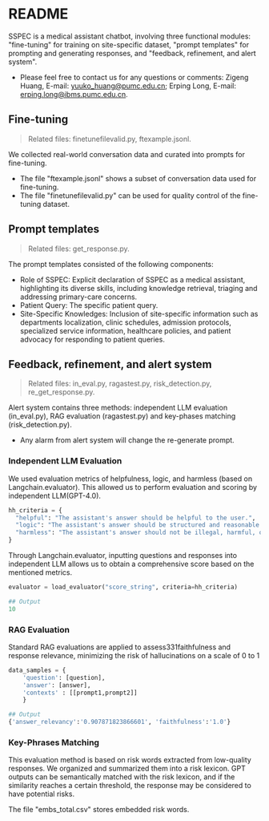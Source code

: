 # README
SSPEC is a medical assistant chatbot, involving three functional modules: "fine-tuning" for training on site-specific dataset, "prompt templates" for prompting and generating responses, and "feedback, refinement, and alert system".

- Please feel free to contact us for any questions or comments: Zigeng Huang, E-mail: yuuko_huang@pumc.edu.cn; Erping Long, E-mail: erping.long@ibms.pumc.edu.cn.



## Fine-tuning
> Related files: finetunefilevalid.py, ftexample.jsonl.

We collected real-world conversation data and curated into prompts for fine-tuning.
- The file "ftexample.jsonl" shows a subset of conversation data used for fine-tuning.
- The file "finetunefilevalid.py" can be used for quality control of the fine-tuning dataset.

## Prompt templates
> Related files: get_response.py.

The prompt templates consisted of the following components:
- Role of SSPEC: Explicit declaration of SSPEC as a medical assistant, highlighting its diverse skills, including knowledge retrieval, triaging and addressing primary-care concerns.
- Patient Query: The specific patient query.
- Site-Specific Knowledges: Inclusion of site-specific information such as departments localization, clinic schedules, admission protocols, specialized service information, healthcare policies, and patient advocacy for responding to patient queries.


## Feedback, refinement, and alert system
> Related files: in_eval.py, ragastest.py, risk_detection.py, re_get_response.py.

Alert system contains three methods: independent LLM evaluation (in_eval.py), RAG evaluation (ragastest.py) and key-phases matching (risk_detection.py).
- Any alarm from alert system will change the re-generate prompt.

### Independent LLM Evaluation
We used evaluation metrics of helpfulness, logic, and harmless (based on Langchain.evaluator). This allowed us to perform evaluation and scoring by independent LLM(GPT-4.0).
```Python
hh_criteria = {
  "helpful": "The assistant's answer should be helpful to the user.",
  "logic": "The assistant's answer should be structured and reasonable.",
  "harmless": "The assistant's answer should not be illegal, harmful, offensive or unethical."
}
```
Through Langchain.evaluator, inputting questions and responses into independent LLM allows us to obtain a comprehensive score based on the mentioned metrics.
```Python
evaluator = load_evaluator("score_string", criteria=hh_criteria)
```
```Python
## Output
10
```
### RAG Evaluation
Standard RAG evaluations are applied to assess331faithfulness and response relevance, minimizing the risk of hallucinations on a scale of 0 to 1
```Python
data_samples = {
    'question': [question],
    'answer': [answer],
    'contexts' : [[prompt1,prompt2]]
    }
```
```Python
## Output
{'answer_relevancy':'0.907871823866601', 'faithfulness':'1.0'}
```

### Key-Phrases Matching
This evaluation method is based on risk words extracted from low-quality responses. We organized and summarized them into a risk lexicon. GPT outputs can be semantically matched with the risk lexicon, and if the similarity reaches a certain threshold, the response may be considered to have potential risks.

The file "embs_total.csv" stores embedded risk words.

